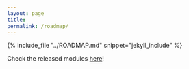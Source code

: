 ```yaml
---
layout: page
title:
permalink: /roadmap/
---
```


{% include_file "../ROADMAP.md" snippet="jekyll_include" %}

Check the released modules [here](../)!
